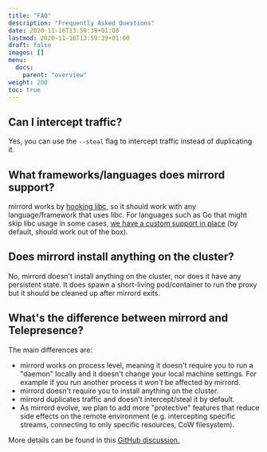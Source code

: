 ```yaml
---
title: "FAQ"
description: "Frequently Asked Questions"
date: 2020-11-16T13:59:39+01:00
lastmod: 2020-11-16T13:59:39+01:00
draft: false
images: []
menu:
  docs:
    parent: "overview"
weight: 200
toc: true
---
```


## Can I intercept traffic?

Yes, you can use the `--steal` flag to intercept traffic instead of duplicating it.

## What frameworks/languages does mirrord support?

mirrord works by [hooking libc](https://metalbear.co/blog/mirrord-internals-hooking-libc-functions-in-rust-and-fixing-bugs/), so it should work with any language/framework that uses libc. For languages such as Go that might skip libc usage in some cases, [we have a custom support in place](https://metalbear.co/blog/hooking-go-from-rust-hitchhikers-guide-to-the-go-laxy/) (by default, should work out of the box).

## Does mirrord install anything on the cluster?

No, mirrord doesn't install anything on the cluster, nor does it have any persistent state. It does spawn a short-living pod/container to run the proxy but it should be cleaned up after mirrord exits.

## What's the difference between mirrord and Telepresence?

The main differences are:
* mirrord works on process level, meaning it doesn't require you to run a "daemon" locally and it doesn't change your local machine settings. For example if you run another process it *won't* be affected by mirrord.
* mirrord doesn't require you to install anything on the cluster.
* mirrord duplicates traffic and doesn't intercept/steal it by default.
* As mirrord evolve, we plan to add more "protective" features that reduce side effects on the remote environment (e.g. intercepting specific streams, connecting to only specific resources, CoW filesystem).

More details can be found in this [GitHub discussion.](https://github.com/metalbear-co/mirrord/discussions/154#discussioncomment-2972127)